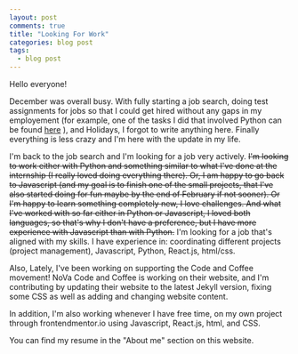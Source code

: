 ```yaml
---
layout: post
comments: true
title: "Looking For Work"
categories: blog post
tags:
  - blog post
---
```


Hello everyone!

December was overall busy. With fully starting a job search, doing test assignments for jobs so that I could get hired without any gaps in my employement (for example, one of the tasks I did that involved Python can be found [here](https://github.com/ambrolla/python) ), and Holidays, I forgot to write anything here. Finally everything is less crazy and I'm here with the update in my life.

I'm back to the job search and I'm looking for a job very actively. ~~I'm looking to work either with Python and something similar to what I've done at the internship (I really loved doing everything there). Or, I am happy to go back to Javascript (and my goal is to finish one of the small projects, that I've also started doing for fun maybe by the end of February if not sooner). Or I'm happy to learn something completely new, I love challenges. And what I've worked with so far either in Python or Javascript, I loved both languages, so that's why I don't have a preference, but I have more experience with Javascript than with Python.~~ I'm looking for a job that's aligned with my skills. I have experience in: coordinating different projects (project management), Javascript, Python, React.js, html/css.

Also, Lately, I've been working on supporting the Code and Coffee movement! NoVa Code and Coffee is working on their website, and I'm contributing by updating their website to the latest Jekyll version, fixing some CSS as well as adding and changing website content.

In addition, I'm also working whenever I have free time, on my own project through frontendmentor.io using Javascript, React.js, html, and CSS.

You can find my resume in the "About me" section on this website.
